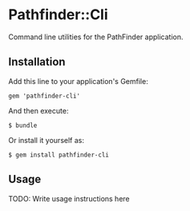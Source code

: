 # Pathfinder::Cli

Command line utilities for the PathFinder application.

## Installation

Add this line to your application's Gemfile:

    gem 'pathfinder-cli'

And then execute:

    $ bundle

Or install it yourself as:

    $ gem install pathfinder-cli

## Usage

TODO: Write usage instructions here
